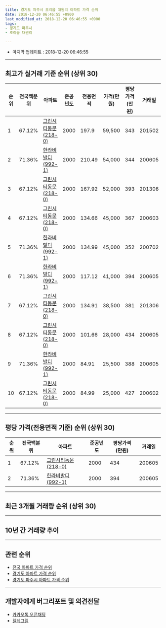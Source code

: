```yaml
---
title: 경기도 파주시 조리읍 대원리 아파트 가격 순위
date: 2018-12-20 06:46:55 +0900
last_modified_at: 2018-12-20 06:46:55 +0900
tags:
- 경기도 파주시
- 조리읍 대원리

---
```


* 마지막 업데이트 : 2018-12-20 06:46:55

---

## 최고가 실거래 기준 순위 (상위 30)


|순위|전국백분위|아파트|준공년도|전용면적|가격(만원)|평당가격(만원)|거래일|
|---|---|---|---|---|---|---|---|
|1|67.12%|[그린시티동문(218-0)](https://search.naver.com/search.naver?query=%EA%B2%BD%EA%B8%B0%EB%8F%84+%ED%8C%8C%EC%A3%BC%EC%8B%9C+%EC%A1%B0%EB%A6%AC%EC%9D%8D+%EB%8C%80%EC%9B%90%EB%A6%AC+%EA%B7%B8%EB%A6%B0%EC%8B%9C%ED%8B%B0%EB%8F%99%EB%AC%B8%28218-0%29)|2000|197.9|59,500|343|201502|
|2|71.36%|[한라비발디(992-1)](https://search.naver.com/search.naver?query=%EA%B2%BD%EA%B8%B0%EB%8F%84+%ED%8C%8C%EC%A3%BC%EC%8B%9C+%EC%A1%B0%EB%A6%AC%EC%9D%8D+%EB%8C%80%EC%9B%90%EB%A6%AC+%ED%95%9C%EB%9D%BC%EB%B9%84%EB%B0%9C%EB%94%94%28992-1%29)|2000|210.49|54,000|344|200605|
|3|67.12%|[그린시티동문(218-0)](https://search.naver.com/search.naver?query=%EA%B2%BD%EA%B8%B0%EB%8F%84+%ED%8C%8C%EC%A3%BC%EC%8B%9C+%EC%A1%B0%EB%A6%AC%EC%9D%8D+%EB%8C%80%EC%9B%90%EB%A6%AC+%EA%B7%B8%EB%A6%B0%EC%8B%9C%ED%8B%B0%EB%8F%99%EB%AC%B8%28218-0%29)|2000|167.92|52,000|393|201306|
|4|67.12%|[그린시티동문(218-0)](https://search.naver.com/search.naver?query=%EA%B2%BD%EA%B8%B0%EB%8F%84+%ED%8C%8C%EC%A3%BC%EC%8B%9C+%EC%A1%B0%EB%A6%AC%EC%9D%8D+%EB%8C%80%EC%9B%90%EB%A6%AC+%EA%B7%B8%EB%A6%B0%EC%8B%9C%ED%8B%B0%EB%8F%99%EB%AC%B8%28218-0%29)|2000|134.66|45,000|367|200603|
|5|71.36%|[한라비발디(992-1)](https://search.naver.com/search.naver?query=%EA%B2%BD%EA%B8%B0%EB%8F%84+%ED%8C%8C%EC%A3%BC%EC%8B%9C+%EC%A1%B0%EB%A6%AC%EC%9D%8D+%EB%8C%80%EC%9B%90%EB%A6%AC+%ED%95%9C%EB%9D%BC%EB%B9%84%EB%B0%9C%EB%94%94%28992-1%29)|2000|134.99|45,000|352|200702|
|6|71.36%|[한라비발디(992-1)](https://search.naver.com/search.naver?query=%EA%B2%BD%EA%B8%B0%EB%8F%84+%ED%8C%8C%EC%A3%BC%EC%8B%9C+%EC%A1%B0%EB%A6%AC%EC%9D%8D+%EB%8C%80%EC%9B%90%EB%A6%AC+%ED%95%9C%EB%9D%BC%EB%B9%84%EB%B0%9C%EB%94%94%28992-1%29)|2000|117.12|41,000|394|200605|
|7|67.12%|[그린시티동문(218-0)](https://search.naver.com/search.naver?query=%EA%B2%BD%EA%B8%B0%EB%8F%84+%ED%8C%8C%EC%A3%BC%EC%8B%9C+%EC%A1%B0%EB%A6%AC%EC%9D%8D+%EB%8C%80%EC%9B%90%EB%A6%AC+%EA%B7%B8%EB%A6%B0%EC%8B%9C%ED%8B%B0%EB%8F%99%EB%AC%B8%28218-0%29)|2000|134.91|38,500|381|201306|
|8|67.12%|[그린시티동문(218-0)](https://search.naver.com/search.naver?query=%EA%B2%BD%EA%B8%B0%EB%8F%84+%ED%8C%8C%EC%A3%BC%EC%8B%9C+%EC%A1%B0%EB%A6%AC%EC%9D%8D+%EB%8C%80%EC%9B%90%EB%A6%AC+%EA%B7%B8%EB%A6%B0%EC%8B%9C%ED%8B%B0%EB%8F%99%EB%AC%B8%28218-0%29)|2000|101.66|28,000|434|200605|
|9|71.36%|[한라비발디(992-1)](https://search.naver.com/search.naver?query=%EA%B2%BD%EA%B8%B0%EB%8F%84+%ED%8C%8C%EC%A3%BC%EC%8B%9C+%EC%A1%B0%EB%A6%AC%EC%9D%8D+%EB%8C%80%EC%9B%90%EB%A6%AC+%ED%95%9C%EB%9D%BC%EB%B9%84%EB%B0%9C%EB%94%94%28992-1%29)|2000|84.91|25,500|388|200605|
|10|67.12%|[그린시티동문(218-0)](https://search.naver.com/search.naver?query=%EA%B2%BD%EA%B8%B0%EB%8F%84+%ED%8C%8C%EC%A3%BC%EC%8B%9C+%EC%A1%B0%EB%A6%AC%EC%9D%8D+%EB%8C%80%EC%9B%90%EB%A6%AC+%EA%B7%B8%EB%A6%B0%EC%8B%9C%ED%8B%B0%EB%8F%99%EB%AC%B8%28218-0%29)|2000|84.99|25,000|427|200602|


---

## 평당 가격(전용면적 기준) 순위 (상위 30)


|순위|전국백분위|아파트|준공년도|평당가격(만원)|거래일|
|---|---|---|---|---|---|
|1|67.12%|[그린시티동문(218-0)](https://search.naver.com/search.naver?query=%EA%B2%BD%EA%B8%B0%EB%8F%84+%ED%8C%8C%EC%A3%BC%EC%8B%9C+%EC%A1%B0%EB%A6%AC%EC%9D%8D+%EB%8C%80%EC%9B%90%EB%A6%AC+%EA%B7%B8%EB%A6%B0%EC%8B%9C%ED%8B%B0%EB%8F%99%EB%AC%B8%28218-0%29)|2000|434|200605|
|2|71.36%|[한라비발디(992-1)](https://search.naver.com/search.naver?query=%EA%B2%BD%EA%B8%B0%EB%8F%84+%ED%8C%8C%EC%A3%BC%EC%8B%9C+%EC%A1%B0%EB%A6%AC%EC%9D%8D+%EB%8C%80%EC%9B%90%EB%A6%AC+%ED%95%9C%EB%9D%BC%EB%B9%84%EB%B0%9C%EB%94%94%28992-1%29)|2000|394|200605|


---

## 최근 3개월 거래량 순위 (상위 30)


<div style="width:100%;">
    <canvas id="deal_count_ranking" height="250"></canvas>
</div>


<script>
new Chart(document.getElementById("deal_count_ranking"), {
    type: 'horizontalBar',
    data: {
        labels: ['그린시티동문(218-0)', '한라비발디(992-1)'],
        datasets: [{
            label: '실거래 수',
            data: [11, 4],
            borderColor: "rgba(255, 0, 128, 1)",
            backgroundColor: "rgba(255, 0, 128, 0.5)",
            fill: false,
        }]
    },
    options: {
        responsive: true,
        title: {
            display: true,
            text: '최근 3개월 거래량 순위'
        },
        tooltips: {
            mode: 'index',
            intersect: false,
            callbacks: {
                title: function(tooltipItems, data) {
                    return "실거래 수:";
                },
                label: function(tooltipItem, data) {
                    return data.labels[tooltipItem.index] + ": " + tooltipItem.xLabel;
                }
            }
        },
        hover: {
            mode: 'nearest',
            intersect: true
        },
        scales: {
            xAxes: [{
                display: true,
                scaleLabel: {
                    display: true,
                    labelString: '실거래 수'
                },
                ticks: {
                    suggestedMin: 0,
                }
            }],
            yAxes: [{
                display: true,
                ticks: {
                    autoSkip: false,
                    callback: function(value, index, values) {
                        if (value.length > 15)
                            return value.substr(0, 13) + "...";
                        else
                            return value;
                    }
                },
                scaleLabel: {
                    display: false,
                }
            }]
        }
    }
});

</script>


---

## 10년 간 거래량 추이


<div style="width:100%;">
    <canvas id="deal_progress" height="250"></canvas>
</div>

<script>
new Chart(document.getElementById("deal_progress"), {
    type: 'line',
    data: {
        labels: ['200812','200901','200902','200903','200904','200905','200906','200907','200908','200909','200910','200911','200912','201001','201002','201003','201004','201005','201006','201007','201008','201009','201010','201011','201012','201101','201102','201103','201104','201105','201106','201107','201108','201109','201110','201111','201112','201201','201202','201203','201204','201205','201206','201207','201208','201209','201210','201211','201212','201301','201302','201303','201304','201305','201306','201307','201308','201309','201310','201311','201312','201401','201402','201403','201404','201405','201406','201407','201408','201409','201410','201411','201412','201501','201502','201503','201504','201505','201506','201507','201508','201509','201510','201511','201512','201601','201602','201603','201604','201605','201606','201607','201608','201609','201610','201611','201612','201701','201702','201703','201704','201705','201706','201707','201708','201709','201710','201711','201712','201801','201802','201803','201804','201805','201806','201807','201808','201809','201810','201811','201812'],
        datasets: [{
            label: '실거래 수',
            pointRadius: 1,
            data: [0, 4, 5, 10, 12, 25, 6, 14, 12, 22, 12, 6, 4, 4, 5, 7, 5, 5, 10, 7, 9, 4, 11, 15, 6, 15, 8, 7, 10, 16, 10, 9, 17, 10, 8, 8, 9, 9, 11, 8, 8, 14, 11, 10, 7, 7, 11, 19, 8, 6, 6, 14, 13, 26, 17, 8, 16, 17, 18, 10, 13, 15, 15, 21, 14, 12, 15, 9, 20, 18, 23, 16, 9, 17, 12, 29, 23, 19, 34, 38, 22, 46, 28, 14, 14, 23, 20, 23, 32, 20, 28, 21, 23, 21, 20, 14, 8, 8, 9, 15, 16, 21, 31, 27, 16, 19, 16, 14, 8, 12, 7, 10, 10, 18, 14, 14, 3, 14, 9, 6, 0],
            borderColor: "rgba(255, 201, 14, 1)",
            backgroundColor: "rgba(255, 201, 14, 0.5)",
            fill: true,
        }]
    },
    options: {
        responsive: true,
        title: {
            display: true,
            text: '10년간 거래량 추이'
        },
        tooltips: {
            mode: 'index',
            intersect: false,
        },
        hover: {
            mode: 'nearest',
            intersect: true
        },
        scales: {
            xAxes: [{
                display: true,
                scaleLabel: {
                    display: true,
                    labelString: '년/월'
                }
            }],
            yAxes: [{
                display: true,
                ticks: {
                    suggestedMin: 0,
                },
                scaleLabel: {
                    display: true,
                    labelString: '실거래 수'
                }
            }]
        }
    }
});

</script>


---

## 관련 순위

- [전국 아파트 가격 순위](https://inasie.github.io/apt-ranking/전국)
- [경기도 아파트 가격 순위](https://inasie.github.io/apt-ranking/경기도)
- [경기도 파주시 아파트 가격 순위](https://inasie.github.io/apt-ranking/경기도-파주시)


---

## 개발자에게 버그리포트 및 의견전달

- [카카오톡 오픈채팅](https://open.kakao.com/o/gLJUAP4)
- [텔레그램](https://t.me/inasie)

